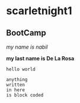 # scarletnight1

## BootCamp

*my name is nabil*

**my last name is De La Rosa**

`hello world`

```
anything 
written 
in here 
is block coded
```

